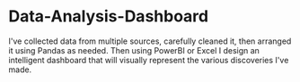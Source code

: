 # Data-Analysis-Dashboard
I've collected data from multiple sources, carefully cleaned it, then arranged it using Pandas as needed. 
Then using PowerBI or Excel I design an intelligent dashboard that will visually represent the various discoveries I've made.
